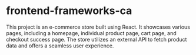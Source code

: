 # frontend-frameworks-ca
This project is an e-commerce store built using React. It showcases various pages, including a homepage, individual product page, cart page, and checkout success page. The store utilizes an external API to fetch product data and offers a seamless user experience.
